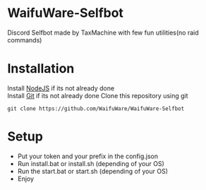 # WaifuWare-Selfbot
Discord Selfbot made by TaxMachine with few fun utilities(no raid commands)

# Installation
Install <a href="https://nodejs.org">NodeJS</a> if its not already done<br>
Install <a href="https://git-scm.com/">Git</a> if its not already done
Clone this repository using git
```
git clone https://github.com/WaifuWare/WaifuWare-Selfbot
```

# Setup
<ul>
  <li>Put your token and your prefix in the config.json</li>
  <li>Run install.bat or install.sh (depending of your OS)</li>
  <li>Run the start.bat or start.sh (depending of your OS)</li>
  <li>Enjoy</li>
</ul>
